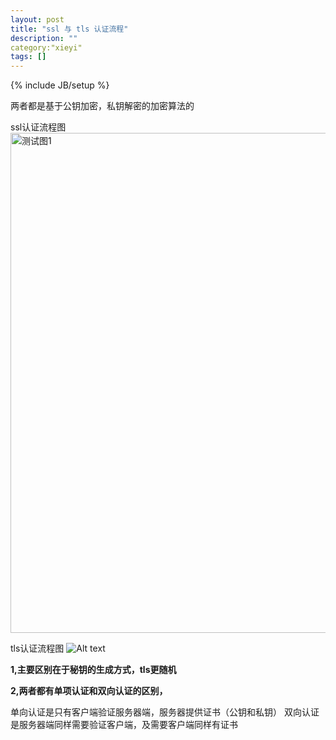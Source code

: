 ```yaml
---
layout: post
title: "ssl 与 tls 认证流程"
description: ""
category:"xieyi"
tags: []
---
```

{% include JB/setup %}

两者都是基于公钥加密，私钥解密的加密算法的

ssl认证流程图
<img src="http://blog.triompha.com/public/upload/Ssl_handshake_with_two_way_authentication_with_certificates.svg" alt="测试图1" width="800">

tls认证流程图
![Alt text](http://blog.triompha.com/public/upload/bg2014020502.png)

**1,主要区别在于秘钥的生成方式，tls更随机**

**2,两者都有单项认证和双向认证的区别，**

  单向认证是只有客户端验证服务器端，服务器提供证书（公钥和私钥）
  双向认证是服务器端同样需要验证客户端，及需要客户端同样有证书




